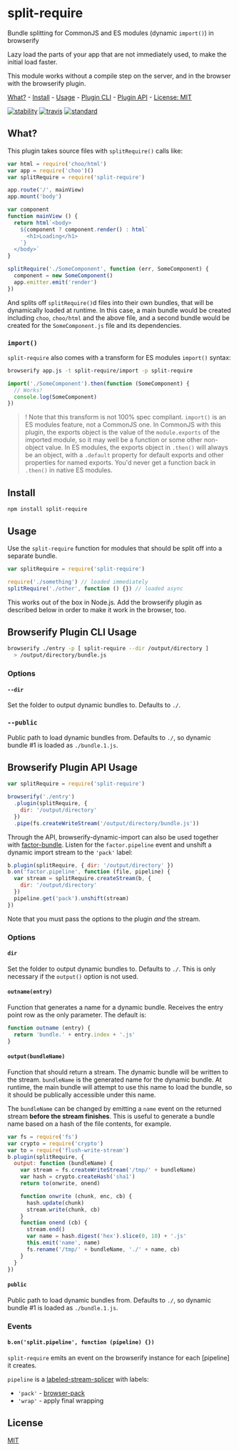 # split-require

Bundle splitting for CommonJS and ES modules (dynamic `import()`) in browserify

Lazy load the parts of your app that are not immediately used, to make the initial load faster.

This module works without a compile step on the server, and in the browser with the browserify plugin.

[What?](#what) -
[Install](#install) -
[Usage](#usage) -
[Plugin CLI](#browserify-plugin-cli-usage) -
[Plugin API](#browserify-plugin-api-usage) -
[License: MIT](#license)

[![stability][stability-image]][stability-url]
[![travis][travis-image]][travis-url]
[![standard][standard-image]][standard-url]

[stability-image]: https://img.shields.io/badge/stability-experimental-orange.svg?style=flat-square
[stability-url]: https://nodejs.org/api/documentation.html#documentation_stability_index
[travis-image]: https://img.shields.io/travis/goto-bus-stop/browserify-dynamic-import.svg?style=flat-square
[travis-url]: https://travis-ci.org/goto-bus-stop/browserify-dynamic-import
[standard-image]: https://img.shields.io/badge/code%20style-standard-brightgreen.svg?style=flat-square
[standard-url]: http://npm.im/standard

## What?

This plugin takes source files with `splitRequire()` calls like:

```js
var html = require('choo/html')
var app = require('choo')()
var splitRequire = require('split-require')

app.route('/', mainView)
app.mount('body')

var component
function mainView () {
  return html`<body>
    ${component ? component.render() : html`
      <h1>Loading</h1>
    `}
  </body>`
}

splitRequire('./SomeComponent', function (err, SomeComponent) {
  component = new SomeComponent()
  app.emitter.emit('render')
})
```

And splits off `splitRequire()`d files into their own bundles, that will be dynamically loaded at runtime.
In this case, a main bundle would be created including `choo`, `choo/html` and the above file, and a second bundle would be created for the `SomeComponent.js` file and its dependencies.

### `import()`

`split-require` also comes with a transform for ES modules `import()` syntax:

```bash
browserify app.js -t split-require/import -p split-require
```
```js
import('./SomeComponent').then(function (SomeComponent) {
  // Works!
  console.log(SomeComponent)
})
```

> ! Note that this transform is not 100% spec compliant.
> `import()` is an ES modules feature, not a CommonJS one.
> In CommonJS with this plugin, the exports object is the value of the `module.exports` of the imported module, so it may well be a function or some other non-object value.
> In ES modules, the exports object in `.then()` will always be an object, with a `.default` property for default exports and other properties for named exports.
> You'd never get a function back in `.then()` in native ES modules.

## Install

```
npm install split-require
```

## Usage

Use the `split-require` function for modules that should be split off into a separate bundle.

```js
var splitRequire = require('split-require')

require('./something') // loaded immediately
splitRequire('./other', function () {}) // loaded async
```

This works out of the box in Node.js.
Add the browserify plugin as described below in order to make it work in the browser, too.

## Browserify Plugin CLI Usage

```bash
browserify ./entry -p [ split-require --dir /output/directory ]
  > /output/directory/bundle.js
```

### Options

#### `--dir`

Set the folder to output dynamic bundles to. Defaults to `./`.

### `--public`

Public path to load dynamic bundles from.
Defaults to `./`, so dynamic bundle #1 is loaded as `./bundle.1.js`.

## Browserify Plugin API Usage

```js
var splitRequire = require('split-require')

browserify('./entry')
  .plugin(splitRequire, {
    dir: '/output/directory'
  })
  .pipe(fs.createWriteStream('/output/directory/bundle.js'))
```

Through the API, browserify-dynamic-import can also be used together with
[factor-bundle](https://github.com/browserify/factor-bundle). Listen for the
`factor.pipeline` event and unshift a dynamic import stream to the `'pack'`
label:

```js
b.plugin(splitRequire, { dir: '/output/directory' })
b.on('factor.pipeline', function (file, pipeline) {
  var stream = splitRequire.createStream(b, {
    dir: '/output/directory'
  })
  pipeline.get('pack').unshift(stream)
})
```

Note that you must pass the options to the plugin _and_ the stream.

### Options

#### `dir`

Set the folder to output dynamic bundles to. Defaults to `./`.
This is only necessary if the `output()` option is not used.

#### `outname(entry)`

Function that generates a name for a dynamic bundle.
Receives the entry point row as the only parameter. The default is:

```js
function outname (entry) {
  return 'bundle.' + entry.index + '.js'
}
```

#### `output(bundleName)`

Function that should return a stream. The dynamic bundle will be written to the stream.
`bundleName` is the generated name for the dynamic bundle.
At runtime, the main bundle will attempt to use this name to load the bundle, so it should be publically accessible under this name.

The `bundleName` can be changed by emitting a `name` event on the returned stream **before the stream finishes**.
This is useful to generate a bundle name based on a hash of the file contents, for example.

```js
var fs = require('fs')
var crypto = require('crypto')
var to = require('flush-write-stream')
b.plugin(splitRequire, {
  output: function (bundleName) {
    var stream = fs.createWriteStream('/tmp/' + bundleName)
    var hash = crypto.createHash('sha1')
    return to(onwrite, onend)

    function onwrite (chunk, enc, cb) {
      hash.update(chunk)
      stream.write(chunk, cb)
    }
    function onend (cb) {
      stream.end()
      var name = hash.digest('hex').slice(0, 10) + '.js'
      this.emit('name', name)
      fs.rename('/tmp/' + bundleName, './' + name, cb)
    }
  }
})
```

#### `public`

Public path to load dynamic bundles from.
Defaults to `./`, so dynamic bundle #1 is loaded as `./bundle.1.js`.

### Events

#### `b.on('split.pipeline', function (pipeline) {})`

`split-require` emits an event on the browserify instance for each [pipeline] it creates.

`pipeline` is a [labeled-stream-splicer](https://github.com/browserify/labeled-stream-splicer) with labels:

 - `'pack'` - [browser-pack](https://github.com/browserify/browser-pack)
 - `'wrap'` - apply final wrapping

## License

[MIT](LICENSE.md)
